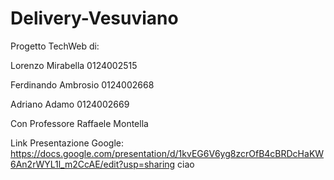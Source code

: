 # Delivery-Vesuviano
Progetto TechWeb di:

Lorenzo Mirabella    0124002515

Ferdinando Ambrosio  0124002668

Adriano Adamo        0124002669

Con Professore Raffaele Montella

Link Presentazione Google: https://docs.google.com/presentation/d/1kvEG6V6yg8zcrOfB4cBRDcHaKW6An2rWYL1l_m2CcAE/edit?usp=sharing
ciao